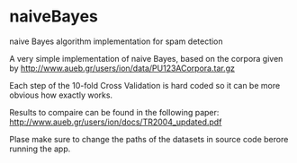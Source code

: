 # naiveBayes
naive Bayes algorithm implementation for spam detection

A very simple implementation of naive Bayes, based on the corpora given by
http://www.aueb.gr/users/ion/data/PU123ACorpora.tar.gz

Each step of the 10-fold Cross Validation is hard coded so it can be more obvious how exactly works.

Results to compaire  can be found in the following paper: http://www.aueb.gr/users/ion/docs/TR2004_updated.pdf

Plase make sure to change the paths of the datasets in source code berore running the app.
